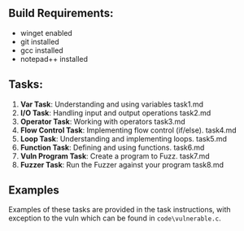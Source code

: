 
## Build Requirements:

- winget enabled
- git installed
- gcc installed
- notepad++ installed
  
## Tasks:

1. **Var Task**: Understanding and using variables             task1.md
3. **I/O Task**: Handling input and output operations          task2.md
4. **Operator Task**: Working with operators                   task3.md
5. **Flow Control Task**: Implementing flow control (if/else). task4.md
6. **Loop Task**: Understanding and implementing loops.        task5.md
7. **Function Task**: Defining and using functions.            task6.md
8. **Vuln Program Task**: Create a program to Fuzz.            task7.md
9. **Fuzzer Task**: Run the Fuzzer against your program        task8.md

## Examples
Examples of these tasks are provided in the task instructions, with exception to the vuln which can be found in `code\vulnerable.c`.
